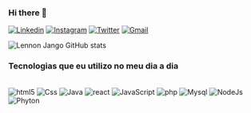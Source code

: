 ### Hi there 👋
[![Linkedin](https://img.shields.io/badge/LinkedIn-0077B5?style=for-the-badge&logo=linkedin&logoColor=white)](http://www.linkedin.com/in/lennon-jango-95b923260)
[![Instagram](https://img.shields.io/badge/Instagram-E4405F?style=for-the-badge&logo=instagram&logoColor=white)](https://insagram.com/lennon_edvane?igshid=MjkzY2Y1YTY=)
[![Twitter](https://img.shields.io/badge/Twitter-1DA1F2?style=for-the-badge&logo=twitter&logoColor=white)]()
[![Gmail](https://img.shields.io/badge/Gmail-D14836?style=for-the-badge&logo=gmail&logoColor=white)](https://lennonjango@gmail.com)


![Lennon Jango GitHub stats](https://github-readme-stats.vercel.app/api?username=lennonJango&show_icons=true&theme=github_dark)

### Tecnologias que eu utilizo no meu dia a dia

<div style="display: inline_block"><br/>
 <img alt="html5" src="https://img.shields.io/badge/HTML5-E34F26?style=for-the-badge&logo=html5&logoColor=white">
  <img alt="Css" src="https://img.shields.io/badge/CSS3-1572B6?style=for-the-badge&logo=css3&logoColor=white">
  <img alt="Java" src= "https://img.shields.io/badge/Java-ED8B00?style=for-the-badge&logo=openjdk&logoColor=white">
  <img alt = "react" src ="https://img.shields.io/badge/React-20232A?style=for-the-badge&logo=react&logoColor=61DAFB">
  <img alt="JavaScript" src="https://img.shields.io/badge/JavaScript-323330?style=for-the-badge&logo=javascript&logoColor=F7DF1E">
  <img alt="php" src ="https://img.shields.io/badge/PHP-777BB4?style=for-the-badge&logo=php&logoColor=white">
  <img alt="Mysql" src ="https://img.shields.io/badge/MySQL-00000F?style=for-the-badge&logo=mysql&logoColor=white">
  <img alt="NodeJs" src="https://img.shields.io/badge/Node.js-43853D?style=for-the-badge&logo=node.js&logoColor=white">
  <img alt="Phyton" src= "https://img.shields.io/badge/Python-14354C?style=for-the-badge&logo=python&logoColor=white">
  </div>
  

